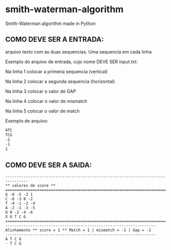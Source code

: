 # smith-waterman-algorithm
Smith-Waterman algorithm made in Python

## COMO DEVE SER A ENTRADA:
arquivo texto com as duas sequencias. Uma sequencia em cada linha

Exemplo do arquivo de entrada, cujo nome DEVE SER input.txt:

Na linha 1 colocar a primeira sequencia (vertical)

Na linha 2 colocar a segunda sequencia (horizontal)

Na linha 3 colocar o valor de GAP

Na linha 4 colocar o valor de mismatch

Na linha 5 colocar o valor de match

Exemplo de arquivo:
```txt
ATC
TCG
-2
-1
1
```

## COMO DEVE SER A SAIDA:

```
--------------------------------------------------------------------------------
** valores de score **
================================================================================
G -8 -5 -2 1 
C -6 -3 0 -2
T -4 -1 -2 -4
A -2 -1 -3 -5
U 0 -2 -4 -6
X U T C G
================================================================================
------------------------------------------------------------------
Alinhamento ** score = 1 ** Match = 1 | mismatch = -1 | Gap = -2
------------------------------------------------------------------
A T C G
- T C G
```